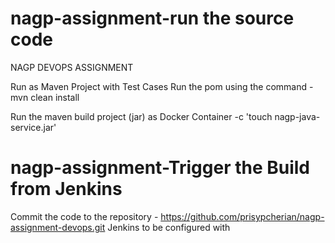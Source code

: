 # nagp-assignment-run the source code
NAGP DEVOPS ASSIGNMENT

Run as Maven Project with Test Cases
Run the pom using the command -  mvn clean install

Run the maven build project (jar) as Docker Container
-c 'touch nagp-java-service.jar'

# nagp-assignment-Trigger the Build from Jenkins
Commit the code to the repository - https://github.com/prisypcherian/nagp-assignment-devops.git
Jenkins to be configured with

